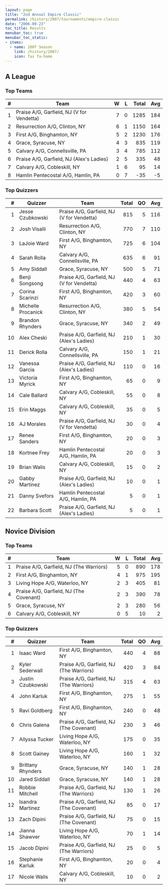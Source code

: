 ```yaml
---
layout: page
title: "2nd Annual Empire Classic"
permalink: /history/2007/tournaments/empire-classic
date: "2006-09-23"
toc_title: Results
menubar_toc: true
menubar_toc_static:
- items:
  - name: 2007 Season
    link: /history/2007/
    icon: fas fa-home
---
```


## A League

### Top Teams

|    # | Team                                      |    W |    L | Total |  Avg |
| ---: | ----------------------------------------- | ---: | ---: | ----: | ---: |
|    1 | Praise A/G, Garfield, NJ (V for Vendetta) |    7 |    0 |  1285 |  184 |
|    2 | Resurrection A/G, Clinton, NY             |    6 |    1 |  1150 |  164 |
|    3 | First A/G, Binghamton, NY                 |    5 |    2 |  1230 |  176 |
|    4 | Grace, Syracuse, NY                       |    4 |    3 |   835 |  119 |
|    5 | Calvary A/G, Connellsville, PA            |    3 |    4 |   785 |  112 |
|    6 | Praise A/G, Garfield, NJ (Alex's Ladies)  |    2 |    5 |   335 |   48 |
|    7 | Calvary A/G, Cobleskill, NY               |    1 |    6 |    95 |   14 |
|    8 | Hamlin Pentecostal A/G, Hamlin, PA        |    0 |    7 |   -35 |   -5 |

### Top Quizzers

|    # | Quizzer            | Team                                      | Total |   QO |  Avg |
| ---: | ------------------ | ----------------------------------------- | ----: | ---: | ---: |
|    1 | Jesse Czubkowski   | Praise A/G, Garfield, NJ (V for Vendetta) |   815 |    5 |  116 |
|    2 | Josh Visalli       | Resurrection A/G, Clinton, NY             |   770 |    7 |  110 |
|    3 | LaJoie Ward        | First A/G, Binghamton, NY                 |   725 |    6 |  104 |
|    4 | Sarah Rolla        | Calvary A/G, Connellsville, PA            |   635 |    6 |   91 |
|    5 | Amy Siddall        | Grace, Syracuse, NY                       |   500 |    5 |   71 |
|    6 | Benji Songsong     | Praise A/G, Garfield, NJ (V for Vendetta) |   440 |    4 |   63 |
|    7 | Corina Scarinzi    | First A/G, Binghamton, NY                 |   420 |    3 |   60 |
|    8 | Michelle Procanick | Resurrection A/G, Clinton, NY             |   380 |    5 |   54 |
|    9 | Brandon Rhynders   | Grace, Syracuse, NY                       |   340 |    2 |   49 |
|   10 | Alex Cheski        | Praise A/G, Garfield, NJ (Alex's Ladies)  |   210 |    1 |   30 |
|   11 | Derick Rolla       | Calvary A/G, Connellsville, PA            |   150 |    1 |   21 |
|   12 | Vanessa Garcia     | Praise A/G, Garfield, NJ (Alex's Ladies)  |   110 |    0 |   16 |
|   13 | Victoria Myrick    | First A/G, Binghamton, NY                 |    65 |    0 |    9 |
|   14 | Cale Ballard       | Calvary A/G, Cobleskill, NY               |    55 |    0 |    8 |
|   15 | Erin Maggs         | Calvary A/G, Cobleskill, NY               |    35 |    0 |    5 |
|   16 | AJ Morales         | Praise A/G, Garfield, NJ (V for Vendetta) |    30 |    0 |    4 |
|   17 | Renee Sanders      | First A/G, Binghamton, NY                 |    20 |    0 |    3 |
|   18 | Kortnee Frey       | Hamlin Pentecostal A/G, Hamlin, PA        |    20 |    0 |    3 |
|   19 | Brian Walis        | Calvary A/G, Cobleskill, NY               |    15 |    0 |    2 |
|   20 | Gabby Martinez     | Praise A/G, Garfield, NJ (Alex's Ladies)  |    10 |    0 |    1 |
|   21 | Danny Svefors      | Hamlin Pentecostal A/G, Hamlin, PA        |     5 |    0 |    1 |
|   22 | Barbara Scott      | Praise A/G, Garfield, NJ (Alex's Ladies)  |     5 |    0 |    1 |

## Novice Division

### Top Teams

|    # | Team                                    |    W |    L | Total |  Avg |
| ---: | --------------------------------------- | ---: | ---: | ----: | ---: |
|    1 | Praise A/G, Garfield, NJ (The Warriors) |    5 |    0 |   890 |  178 |
|    2 | First A/G, Binghamton, NY               |    4 |    1 |   975 |  195 |
|    3 | Living Hope A/G, Waterloo, NY           |    2 |    3 |   405 |   81 |
|    4 | Praise A/G, Garfield, NJ (The Covenant) |    2 |    3 |   390 |   78 |
|    5 | Grace, Syracuse, NY                     |    2 |    3 |   280 |   56 |
|    6 | Calvary A/G, Cobleskill, NY             |    0 |    5 |    10 |    2 |

### Top Quizzers

|    # | Quizzer           | Team                                    | Total |   QO |  Avg |
| ---: | ----------------- | --------------------------------------- | ----: | ---: | ---: |
|    1 | Isaac Ward        | First A/G, Binghamton, NY               |   440 |    4 |   88 |
|    2 | Kyler Sederwall   | Praise A/G, Garfield, NJ (The Warriors) |   420 |    3 |   84 |
|    3 | Justin Czubkowski | Praise A/G, Garfield, NJ (The Warriors) |   315 |    4 |   63 |
|    4 | John Karluk       | First A/G, Binghamton, NY               |   275 |    1 |   55 |
|    5 | Ravi Goldberg     | First A/G, Binghamton, NY               |   240 |    0 |   48 |
|    6 | Chris Galena      | Praise A/G, Garfield, NJ (The Covenant) |   230 |    3 |   46 |
|    7 | Allyssa Tucker    | Living Hope A/G, Waterloo, NY           |   175 |    0 |   35 |
|    8 | Scott Gainey      | Living Hope A/G, Waterloo, NY           |   160 |    1 |   32 |
|    9 | Brittany Rhynders | Grace, Syracuse, NY                     |   140 |    1 |   28 |
|   10 | Jared Siddall     | Grace, Syracuse, NY                     |   140 |    1 |   28 |
|   11 | Robbie Mitchell   | Praise A/G, Garfield, NJ (The Warriors) |   130 |    1 |   26 |
|   12 | Isandra Martinez  | Praise A/G, Garfield, NJ (The Covenant) |    85 |    0 |   17 |
|   13 | Zach Dipini       | Praise A/G, Garfield, NJ (The Covenant) |    75 |    0 |   15 |
|   14 | Jianna Shawver    | Living Hope A/G, Waterloo, NY           |    70 |    1 |   14 |
|   15 | Jacob Dipini      | Praise A/G, Garfield, NJ (The Warriors) |    25 |    0 |    5 |
|   16 | Stephanie Karluk  | First A/G, Binghamton, NY               |    20 |    0 |    4 |
|   17 | Nicole Walis      | Calvary A/G, Cobleskill, NY             |    10 |    0 |    2 |
